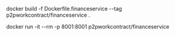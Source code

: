 
docker build -f Dockerfile.financeservice --tag p2pworkcontract/financeservice .

docker run -it --rm -p 8001:8001 p2pworkcontract/financeservice